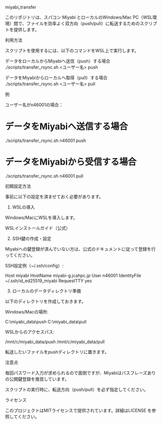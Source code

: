 miyabi_transfer

このリポジトリは、スパコン Miyabi とローカルのWindows/Mac PC（WSL環境）間で、ファイルを効率よく双方向（push/pull）に転送するためのスクリプトを提供します。

利用方法

スクリプトを使用するには、以下のコマンドをWSL上で実行します。

データをローカルからMiyabiへ送信（push）する場合
./scripts/transfer_rsync.sh <ユーザー名> push

データをMiyabiからローカルへ取得（pull）する場合
./scripts/transfer_rsync.sh <ユーザー名> pull

例

ユーザー名がn46001の場合：

# データをMiyabiへ送信する場合
./scripts/transfer_rsync.sh n46001 push

# データをMiyabiから受信する場合
./scripts/transfer_rsync.sh n46001 pull

初期設定方法

事前に以下の設定を済ませておく必要があります。

1. WSLの導入

Windows/MacにWSLを導入します。

WSLインストールガイド（公式）

2. SSH鍵の作成・設定

Miyabiへの鍵登録が済んでいない方は、公式のドキュメントに従って登録を行ってください。

SSH設定例（~/.ssh/config）:

Host miyabi
  HostName miyabi-g.jcahpc.jp
  User   n46001
  IdentityFile ~/.ssh/id_ed25519_miyabi
  RequestTTY yes

3. ローカルのデータディレクトリ準備

以下のディレクトリを作成しておきます。

Windows/Macの場所:

C:\miyabi_data\push
C:\miyabi_data\pull


WSLからのアクセスパス:

/mnt/c/miyabi_data/push
/mnt/c/miyabi_data/pull


転送したいファイルをpushディレクトリに置きます。

注意点

毎回パスワード入力が求められるので面倒ですが、Miyabiはパスフレーズありの公開鍵登録を推奨しています。

スクリプトの実行時に、転送方向（push/pull）を必ず指定してください。

ライセンス

このプロジェクトはMITライセンスで提供されています。詳細はLICENSE
を参照してください。
